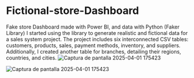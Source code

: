 # Fictional-store-Dashboard
Fake store Dashboard made with Power BI, and data with Python (Faker Library)
I started using the  library to generate realistic and fictional data for a sales system project. The project includes six interconnected CSV tables: customers, products, sales, payment methods, inventory, and suppliers. Additionally, I created another table for branches, detailing their regions, countries, and cities.
![Captura de pantalla 2025-04-01 175423](https://github.com/user-attachments/assets/270fb675-01d5-4616-92d3-ac62900974ef)

![Captura de pantalla 2025-04-01 175423](https://github.com/user-attachments/assets/1546b9cc-0e0c-4a7e-82ed-39e5ada24fbb)
